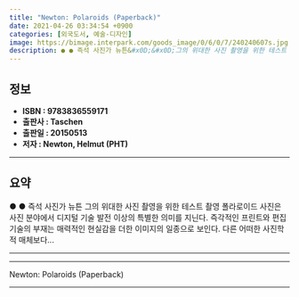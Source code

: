 ```yaml
---
title: "Newton: Polaroids (Paperback)"
date: 2021-04-26 03:34:54 +0900
categories: [외국도서, 예술-디자인]
image: https://bimage.interpark.com/goods_image/0/6/0/7/240240607s.jpg
description: ● ● 즉석 사진가 뉴튼&#x0D;&#x0D;그의 위대한 사진 촬영을 위한 테스트 촬영&#x0D;&#x0D;폴라로이드 사진은 사진 분야에서 디지털 기술 발전 이상의 특별한 의미를 지닌다. 즉각적인 프린트와 편집 기술의 부재는 매력적인 현실감을 더한 이미지의 일종으로 보인다. 다른 어
---
```


## **정보**

- **ISBN : 9783836559171**
- **출판사 : Taschen**
- **출판일 : 20150513**
- **저자 : Newton, Helmut (PHT)**

------



## **요약**

●  ●  즉석 사진가 뉴튼&#x0D;&#x0D;그의 위대한 사진 촬영을 위한 테스트 촬영&#x0D;&#x0D;폴라로이드 사진은 사진 분야에서 디지털 기술 발전 이상의 특별한 의미를 지닌다. 즉각적인 프린트와 편집 기술의 부재는 매력적인 현실감을 더한 이미지의 일종으로 보인다. 다른 어떠한 사진학적 매체보다... 

------



------


Newton: Polaroids (Paperback) 

------



